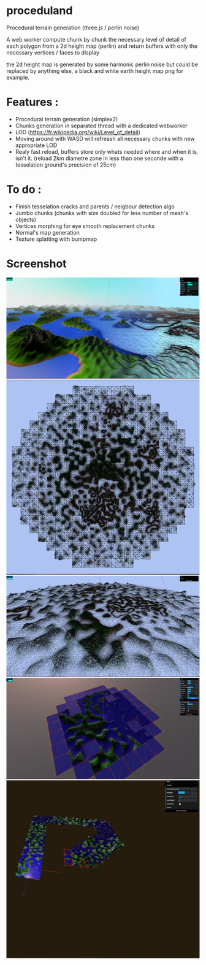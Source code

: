 # proceduland
Procedural terrain generation (three.js / perlin noise)

A web worker compute chunk by chunk the necessary level of detail of each polygon from a 2d height map (perlin)
and return buffers with only the necessary vertices / faces to display

the 2d height map is generated by some harmonic perlin noise but could be replaced by anything else,
a black and white earth height map png for example.

# Features :
* Procedural terrain generation (simplex2)
* Chunks generation in separated thread with a dedicated webworker
* LOD (https://fr.wikipedia.org/wiki/Level_of_detail)
* Moving around with WASD will refreash all necessary chunks with new appropriate LOD
* Realy fast reload, buffers store only whats needed where and when it is, isn't it. (reload 2km diametre zone in less than one seconde with a tesselation ground's precision of 25cm)

# To do :
* Finish tesselation cracks and parents / neigbour detection algo
* Jumbo chunks (chunks with size doubled for less number of mesh's objects)
* Vertices morphing for eye smooth replacement chunks
* Normal's map generation
* Texture splatting with bumpmap

# Screenshot
![Alt text](/screenshot/1.png?raw=true "Optional Title")
![Alt text](/screenshot/2.png?raw=true "Optional Title")
![Alt text](/screenshot/3.png?raw=true "Optional Title")
![Alt text](/screenshot/4.png?raw=true "Optional Title")
![Alt text](/screenshot/5.png?raw=true "Optional Title")
